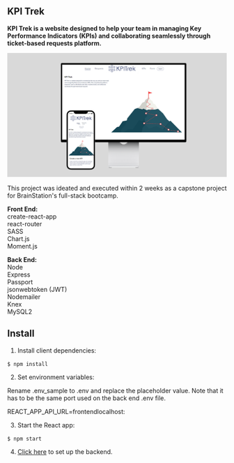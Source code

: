 ## KPI Trek

**KPI Trek is a website designed to help your team in managing Key Performance Indicators (KPIs) and collaborating seamlessly through ticket-based requests platform.**  

![mockup](/src/assets/images/mockup.png)  

This project was ideated and executed within 2 weeks as a capstone project for BrainStation's full-stack bootcamp. 

**Front End:**  
create-react-app  
react-router  
SASS  
Chart.js  
Moment.js  

**Back End:**  
Node  
Express  
Passport  
jsonwebtoken (JWT)  
Nodemailer  
Knex  
MySQL2  

## Install

1. Install client dependencies:  
```
$ npm install
```
2. Set environment variables:

Rename .env_sample to .env and replace the placeholder value. Note that it has to be the same port used on the back end .env file.  

REACT_APP_API_URL=frontendlocalhost:<PORT>  

3. Start the React app:  
```
$ npm start
```

4. [Click here](https://github.com/tavaresflavia/kpi-trek-api) to set up the backend.